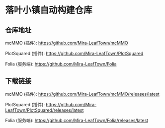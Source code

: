 # 落叶小镇自动构建仓库

## 仓库地址

mcMMO (插件): https://github.com/Mira-LeafTown/mcMMO

PlotSquared (插件): https://github.com/Mira-LeafTown/PlotSquared

Folia (服务端): https://github.com/Mira-LeafTown/Folia

## 下载链接

mcMMO (插件): https://github.com/Mira-LeafTown/mcMMO/releases/latest

PlotSquared (插件): https://github.com/Mira-LeafTown/PlotSquared/releases/latest

Folia (服务端): https://github.com/Mira-LeafTown/Folia/releases/latest
